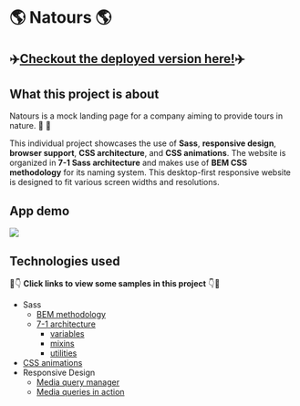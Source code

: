 # :earth_americas: Natours :earth_americas:

## :airplane:[Checkout the deployed version here!](https://natours-brown.vercel.app/):airplane:

## What this project is about

Natours is a mock landing page for a company aiming to provide tours in nature. :deciduous_tree: :sunflower:

This individual project showcases the use of **Sass**, **responsive design**, **browser support**, **CSS architecture**, and **CSS animations**. The website is organized in **7-1 Sass architecture** and makes use of **BEM CSS methodology** for its naming system. This desktop-first responsive website is designed to fit various screen widths and resolutions.

## App demo
![](natours-demo.gif)

## Technologies used

:eyes::point_down: **Click links to view some samples in this project** :point_down::eyes:

- Sass
  - [BEM methodology](https://github.com/Panta87/Natours/blob/master/index.html)
  - [7-1 architecture](https://github.com/Panta87/Natours/tree/master/sass)
    - [variables](https://github.com/Panta87/Natours/blob/master/sass/abstracts/_variables.scss)
    - [mixins](https://github.com/Panta87/Natours/blob/master/sass/abstracts/_mixins.scss)
    - [utilities](https://github.com/Panta87/Natours/blob/master/sass/base/_utilities.scss)
- [CSS animations](https://github.com/Panta87/Natours/blob/master/sass/base/_animations.scss)
- Responsive Design
  - [Media query manager](https://github.com/Panta87/Natours/blob/master/sass/abstracts/_mixins.scss)
  - [Media queries in action](https://github.com/Panta87/Natours/blob/master/sass/base/_base.scss)




